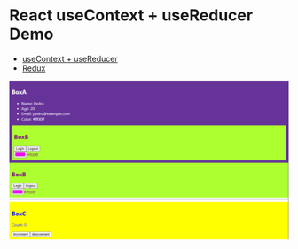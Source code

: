 # React useContext + useReducer Demo

- [useContext + useReducer](./src/App.js)
- [Redux](./src/AppRedux.js)

![](./screenshot.png)

